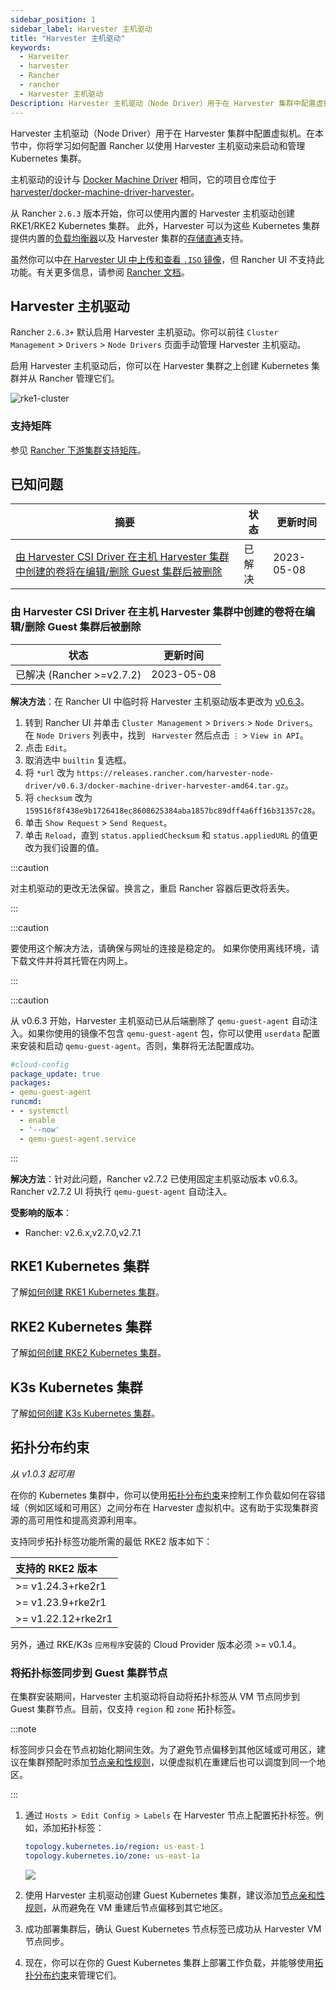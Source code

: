 ```yaml
---
sidebar_position: 1
sidebar_label: Harvester 主机驱动
title: "Harvester 主机驱动"
keywords:
  - Harvester
  - harvester
  - Rancher
  - rancher
  - Harvester 主机驱动
Description: Harvester 主机驱动（Node Driver）用于在 Harvester 集群中配置虚拟机。在本节中，你将学习如何配置 Rancher 以使用 Harvester 主机驱动来启动和管理 Kubernetes 集群。
---
```


Harvester 主机驱动（Node Driver）用于在 Harvester 集群中配置虚拟机。在本节中，你将学习如何配置 Rancher 以使用 Harvester 主机驱动来启动和管理 Kubernetes 集群。

主机驱动的设计与 [Docker Machine Driver](https://docs.docker.com/machine/) 相同，它的项目仓库位于 [harvester/docker-machine-driver-harvester](https://github.com/harvester/docker-machine-driver-harvester)。

从 Rancher `2.6.3` 版本开始，你可以使用内置的 Harvester 主机驱动创建 RKE1/RKE2 Kubernetes 集群。
此外，Harvester 可以为这些 Kubernetes 集群提供内置的[负载均衡器](../cloud-provider.md)以及 Harvester 集群的[存储直通](../csi-driver.md)支持。

虽然你可以中[在 Harvester UI 中上传和查看 `.ISO` 镜像](../../upload-image.md#通过本地文件上传镜像)，但 Rancher UI 不支持此功能。有关更多信息，请参阅 [Rancher 文档](https://rancher.com/docs/rancher/v2.6/en/virtualization-admin/#harvester-node-driver)。

## Harvester 主机驱动

Rancher `2.6.3+` 默认启用 Harvester 主机驱动。你可以前往 `Cluster Management` > `Drivers` > `Node Drivers` 页面手动管理 Harvester 主机驱动。

启用 Harvester 主机驱动后，你可以在 Harvester 集群之上创建 Kubernetes 集群并从 Rancher 管理它们。

![rke1-cluster](/img/v1.2/rancher/rke1-node-driver.png)

### 支持矩阵
参见 [Rancher 下游集群支持矩阵](https://www.suse.com/suse-rancher/support-matrix/all-supported-versions/rancher-v2-6-9)。

## 已知问题

| 摘要 | 状态 | 更新时间 |
|-------------------------------------------------------------------------------------------------------------------------------------------------------------------------------------------|-----------|--------------|
| [由 Harvester CSI Driver 在主机 Harvester 集群中创建的卷将在编辑/删除 Guest 集群后被删除](https://github.com/harvester/harvester/issues/3272) | 已解决 | 2023-05-08 |

### 由 Harvester CSI Driver 在主机 Harvester 集群中创建的卷将在编辑/删除 Guest 集群后被删除
| 状态 | 更新时间 |
|-----------|--------------|
| 已解决 (Rancher >=v2.7.2) | 2023-05-08 |

**解决方法**：在 Rancher UI 中临时将 Harvester 主机驱动版本更改为 [v0.6.3](https://github.com/harvester/docker-machine-driver-harvester/releases/tag/v0.6.3)。
1. 转到 Rancher UI 并单击 `Cluster Management` > `Drivers` > `Node Drivers`。在 `Node Drivers` 列表中，找到 ` Harvester` 然后点击 `⋮` > `View in API`。
2. 点击 `Edit`。
3. 取消选中 `builtin` 复选框。
4. 将 `*url` 改为 `https://releases.rancher.com/harvester-node-driver/v0.6.3/docker-machine-driver-harvester-amd64.tar.gz`。
5. 将 `checksum` 改为 `159516f8f438e9b1726418ec8608625384aba1857bc89dff4a6ff16b31357c28`。
6. 单击 `Show Request` > `Send Request`。
7. 单击 `Reload`，直到 `status.appliedChecksum` 和 `status.appliedURL` 的值更改为我们设置的值。

:::caution

对主机驱动的更改无法保留。换言之，重启 Rancher 容器后更改将丢失。

:::

:::caution

要使用这个解决方法，请确保与网址的连接是稳定的。
如果你使用离线环境，请下载文件并将其托管在内网上。

:::

:::caution

从 v0.6.3 开始，Harvester 主机驱动已从后端删除了 `qemu-guest-agent` 自动注入。如果你使用的镜像不包含 `qemu-guest-agent` 包，你可以使用 `userdata` 配置来安装和启动 `qemu-guest-agent`。否则，集群将无法配置成功。
```yaml
#cloud-config
package_update: true
packages:
- qemu-guest-agent
runcmd:
- - systemctl
  - enable
  - '--now'
  - qemu-guest-agent.service
```

:::

**解决方法**：针对此问题，Rancher v2.7.2 已使用固定主机驱动版本 v0.6.3。Rancher v2.7.2 UI 将执行 `qemu-guest-agent` 自动注入。

**受影响的版本**：
- Rancher: v2.6.x,v2.7.0,v2.7.1

## RKE1 Kubernetes 集群
了解[如何创建 RKE1 Kubernetes 集群](./rke1-cluster.md)。

## RKE2 Kubernetes 集群
了解[如何创建 RKE2 Kubernetes 集群](./rke2-cluster.md)。

## K3s Kubernetes 集群
了解[如何创建 K3s Kubernetes 集群](./k3s-cluster.md)。


## 拓扑分布约束

_从 v1.0.3 起可用_

在你的 Kubernetes 集群中，你可以使用[拓扑分布约束](https://kubernetes.io/docs/concepts/scheduling-eviction/topology-spread-constraints/)来控制工作负载如何在容错域（例如区域和可用区）之间分布在 Harvester 虚拟机中。这有助于实现集群资源的高可用性和提高资源利用率。

支持同步拓扑标签功能所需的最低 RKE2 版本如下：

| 支持的 RKE2 版本 |
| :--|
| \>=  v1.24.3+rke2r1 |
| \>=  v1.23.9+rke2r1 |
| \>=  v1.22.12+rke2r1 |

另外，通过 RKE/K3s `应用程序`安装的 Cloud Provider 版本必须 >= v0.1.4。

### 将拓扑标签同步到 Guest 集群节点

在集群安装期间，Harvester 主机驱动将自动将拓扑标签从 VM 节点同步到 Guest 集群节点。目前，仅支持 `region` 和 `zone` 拓扑标签。

:::note

标签同步只会在节点初始化期间生效。为了避免节点偏移到其他区域或可用区，建议在集群预配时添加[节点亲和性规则](./rke2-cluster.md#添加节点亲和性)，以便虚拟机在重建后也可以调度到同一个地区。

:::

1. 通过 `Hosts > Edit Config > Labels` 在 Harvester 节点上配置拓扑标签。例如，添加拓扑标签：
   ```yaml
   topology.kubernetes.io/region: us-east-1
   topology.kubernetes.io/zone: us-east-1a
   ```
   ![](/img/v1.2/rancher/node-add-affinity-labels.png)

1. 使用 Harvester 主机驱动创建 Guest Kubernetes 集群，建议添加[节点亲和性规则](./rke2-cluster.md#添加节点亲和性)，从而避免在 VM 重建后节点偏移到其它地区。

1. 成功部署集群后，确认 Guest Kubernetes 节点标签已成功从 Harvester VM 节点同步。

1. 现在，你可以在你的 Guest Kubernetes 集群上部署工作负载，并能够使用[拓扑分布约束](https://kubernetes.io/docs/concepts/scheduling-eviction/topology-spread-constraints/)来管理它们。
